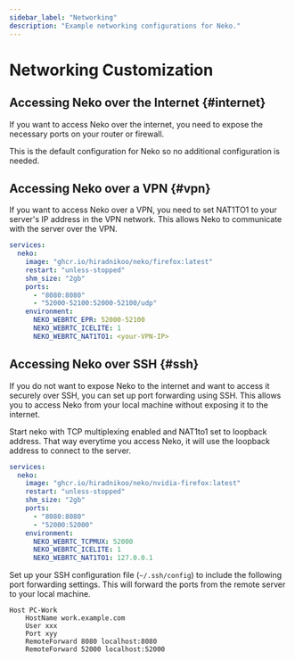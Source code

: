 ```yaml
---
sidebar_label: "Networking"
description: "Example networking configurations for Neko."
---
```


# Networking Customization

## Accessing Neko over the Internet {#internet}

If you want to access Neko over the internet, you need to expose the necessary ports on your router or firewall.

This is the default configuration for Neko so no additional configuration is needed.

## Accessing Neko over a VPN {#vpn}

If you want to access Neko over a VPN, you need to set NAT1TO1 to your server's IP address in the VPN network. This allows Neko to communicate with the server over the VPN.

```yaml title="docker-compose.yaml"
services:
  neko:
    image: "ghcr.io/hiradnikoo/neko/firefox:latest"
    restart: "unless-stopped"
    shm_size: "2gb"
    ports:
      - "8080:8080"
      - "52000-52100:52000-52100/udp"
    environment:
      NEKO_WEBRTC_EPR: 52000-52100
      NEKO_WEBRTC_ICELITE: 1
      NEKO_WEBRTC_NAT1TO1: <your-VPN-IP>
```

## Accessing Neko over SSH {#ssh}

If you do not want to expose Neko to the internet and want to access it securely over SSH, you can set up port forwarding using SSH. This allows you to access Neko from your local machine without exposing it to the internet.

Start neko with TCP multiplexing enabled and NAT1to1 set to loopback address. That way everytime you access Neko, it will use the loopback address to connect to the server.

```yaml title="docker-compose.yaml"
services:
  neko:
    image: "ghcr.io/hiradnikoo/neko/nvidia-firefox:latest"
    restart: "unless-stopped"
    shm_size: "2gb"
    ports:
      - "8080:8080"
      - "52000:52000"
    environment:
      NEKO_WEBRTC_TCPMUX: 52000
      NEKO_WEBRTC_ICELITE: 1
      NEKO_WEBRTC_NAT1TO1: 127.0.0.1
```

Set up your SSH configuration file (`~/.ssh/config`) to include the following port forwarding settings. This will forward the ports from the remote server to your local machine.

```shell title="~/.ssh/config"
Host PC-Work
    HostName work.example.com
    User xxx
    Port xyy
    RemoteForward 8080 localhost:8080
    RemoteForward 52000 localhost:52000
```
